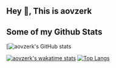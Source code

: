 ## Hey 👋, This is aovzerk

## Some of my Github Stats


[![aovzerk's GitHub stats](https://github-readme-stats.vercel.app/api?username=aovzerk&show_icons=true&theme=synthwave)</br>


[![aovzerk's wakatime stats](https://github-readme-stats.vercel.app/api/wakatime?username=aovzerk&theme=radical)](https://wakatime.com/@aovzerk)
[![Top Langs](https://github-readme-stats.vercel.app/api/top-langs/?username=aovzerk&layout=compact)](https://github.com/anuraghazra/github-readme-stats)
